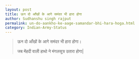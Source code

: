 ```yaml
---
layout: post
title: ऊन दो आँखों के आगे समंदर भी हारा होगा
author: Sudhanshu singh rajput
permalink: un-do-aankho-ke-aage-samandar-bhi-hara-hoga.html
category: Indian-Army-Status
---
```

> ऊन दो आँखों के आगे समंदर भी हारा होगा।
> 
> जब मेंहदी वाली हाथो ने मंगलसूत्र उतारा होगा|
